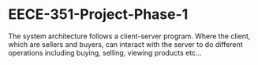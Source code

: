 # EECE-351-Project-Phase-1
The system architecture follows a client-server program. Where the client, which are sellers and buyers, can interact with the server to do different operations including buying, selling, viewing products etc…
